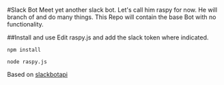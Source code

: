 #Slack Bot
Meet yet another slack bot. Let's call him raspy for now. He will branch of and do many things. This Repo will contain the base Bot with no functionality.

##Install and use
Edit raspy.js and add the slack token where indicated.

```
npm install
```

```
node raspy.js
```

Based on [slackbotapi](https://github.com/xBytez/slackbotapi)